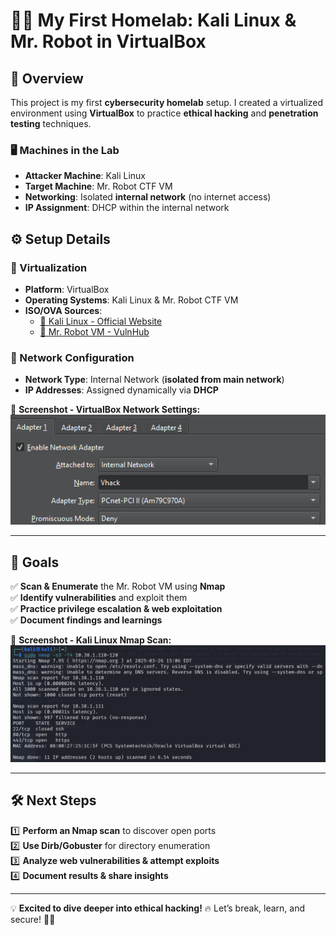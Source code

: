 # 🏴‍☠️ My First Homelab: Kali Linux & Mr. Robot in VirtualBox  

## 🚀 Overview  
This project is my first **cybersecurity homelab** setup. I created a virtualized environment using **VirtualBox** to practice **ethical hacking** and **penetration testing** techniques.  

### 🖥️ Machines in the Lab  
- **Attacker Machine**: Kali Linux  
- **Target Machine**: Mr. Robot CTF VM  
- **Networking**: Isolated **internal network** (no internet access)  
- **IP Assignment**: DHCP within the internal network  

## ⚙️ Setup Details  

### 🔹 Virtualization  
- **Platform**: VirtualBox  
- **Operating Systems**: Kali Linux & Mr. Robot CTF VM  
- **ISO/OVA Sources**:  
  - [🔗 Kali Linux - Official Website](https://www.kali.org/)  
  - [🔗 Mr. Robot VM - VulnHub](https://www.vulnhub.com/)  

### 🔹 Network Configuration  
- **Network Type**: Internal Network (**isolated from main network**)  
- **IP Addresses**: Assigned dynamically via **DHCP**  

📸 **Screenshot - VirtualBox Network Settings:**  
![VirtualBox Network Settings](net1.png)  

---

## 🎯 Goals  
✅ **Scan & Enumerate** the Mr. Robot VM using **Nmap**  
✅ **Identify vulnerabilities** and exploit them  
✅ **Practice privilege escalation & web exploitation**  
✅ **Document findings and learnings**  

📸 **Screenshot - Kali Linux Nmap Scan:**  
![Nmap Scan](nmap1.png)  

---

## 🛠️ Next Steps  
1️⃣ **Perform an Nmap scan** to discover open ports  
2️⃣ **Use Dirb/Gobuster** for directory enumeration  
3️⃣ **Analyze web vulnerabilities & attempt exploits**  
4️⃣ **Document results & share insights**  

---

💡 **Excited to dive deeper into ethical hacking!** 🔥 Let’s break, learn, and secure! 🏴‍☠️  
